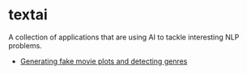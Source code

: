 # textai

A collection of applications that are using AI to tackle interesting NLP problems.

- [Generating fake movie plots and detecting genres](https://github.com/polakowo/textai/tree/master/MoviePlots)
